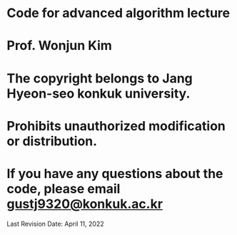 # Code for advanced algorithm lecture
# Prof. Wonjun Kim

# The copyright belongs to Jang Hyeon-seo konkuk university.
# Prohibits unauthorized modification or distribution.
# If you have any questions about the code, please email gustj9320@konkuk.ac.kr

Last Revision Date: April 11, 2022
